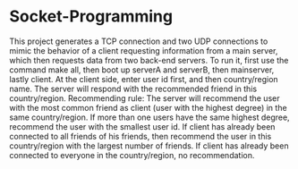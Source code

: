 # Socket-Programming
This project generates a TCP connection and two UDP connections to mimic the behavior of a client requesting information from a main server, which then requests data from two back-end servers.
To run it, first use the command make all, then boot up serverA and serverB, then mainserver, lastly client.
At the client side, enter user id first, and then country/region name.
The server will respond with the recommended friend in this country/region.
Recommending rule:
  The server will recommend the user with the most common friend as client (user with the highest degree) in the same country/region.
  If more than one users have the same highest degree, recommend the user with the smallest user id.
  If client has already been connected to all friends of his friends, then recommend the user in this country/region with the largest number of friends.
  If client has already been connected to everyone in the country/region, no recommendation.
